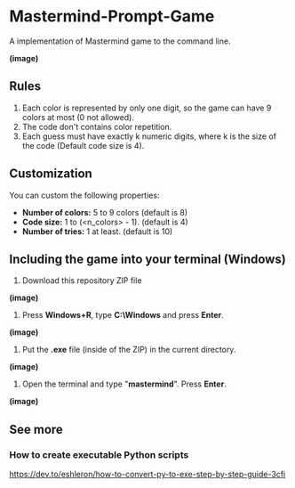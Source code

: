 # Mastermind-Prompt-Game

A implementation of Mastermind game to the command line.

<b>(image)</b>

## Rules
1. Each color is represented by only one digit, so the game can have 9 colors at most (0 not allowed).
1. The code don't contains color repetition.
1. Each guess must have exactly k numeric digits, where k is the size of the code (Default code size is 4).

## Customization
You can custom the following properties:
  - <b>Number of colors:</b> 5 to 9 colors (default is 8)
  - <b>Code size:</b> 1 to (<n_colors> - 1). (default is 4)
  - <b>Number of tries:</b> 1 at least. (default is 10)

## Including the game into your terminal (Windows)
1. Download this repository ZIP file

<b>(image)</b>

1. Press <b>Windows+R</b>, type <b>C:\Windows</b> and press <b>Enter</b>.

<b>(image)</b>

1. Put the <b>.exe</b> file (inside of the ZIP) in the current directory.

<b>(image)</b>

1. Open the terminal and type "<b>mastermind</b>". Press <b>Enter</b>.

<b>(image)</b>

## See more
### How to create executable Python scripts
https://dev.to/eshleron/how-to-convert-py-to-exe-step-by-step-guide-3cfi
